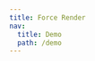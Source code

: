 ```yaml
---
title: Force Render
nav:
  title: Demo
  path: /demo
---
```


<code src="../examples/forceRender.tsx"></code>
